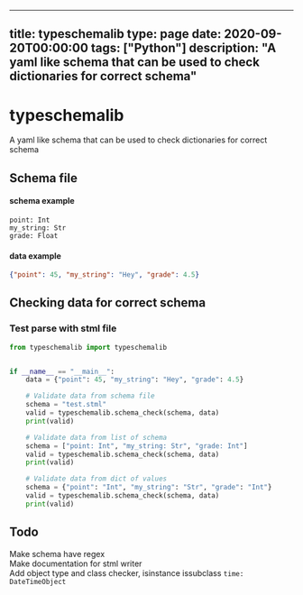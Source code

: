 
---
title: typeschemalib
type: page
date: 2020-09-20T00:00:00
tags: ["Python"]
description: "A yaml like schema that can be used to check dictionaries for correct schema"
---


# typeschemalib
A yaml like schema that can be used to check dictionaries for correct schema

## Schema file
#### schema example
```
point: Int
my_string: Str
grade: Float
```

#### data example
```json
{"point": 45, "my_string": "Hey", "grade": 4.5}
```

## Checking data for correct schema
### Test parse with stml file
```py
from typeschemalib import typeschemalib


if __name__ == "__main__":
    data = {"point": 45, "my_string": "Hey", "grade": 4.5}

    # Validate data from schema file
    schema = "test.stml"
    valid = typeschemalib.schema_check(schema, data)
    print(valid)

    # Validate data from list of schema
    schema = ["point: Int", "my_string: Str", "grade: Int"]
    valid = typeschemalib.schema_check(schema, data)
    print(valid)

    # Validate data from dict of values
    schema = {"point": "Int", "my_string": "Str", "grade": "Int"}
    valid = typeschemalib.schema_check(schema, data)
    print(valid)
```

## Todo
Make schema have regex<br>
Make documentation for stml writer<br>
Add object type and class checker, isinstance issubclass `time: DateTimeObject`
